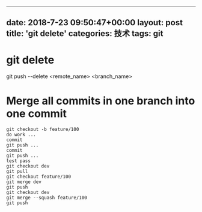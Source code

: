 

---
date: 2018-7-23 09:50:47+00:00
layout: post
title: 'git delete'
categories: 技术 
tags:  git 
---


# git delete 
git push --delete <remote_name>  <branch_name>

# Merge all commits in one branch into one commit
```
git checkout -b feature/100
do work ...
commit
git push ...
commit
git push ...
test pass
git checkout dev
git pull
git checkout feature/100
git merge dev
git push
git checkout dev
git merge --squash feature/100
git push 
```